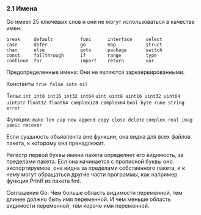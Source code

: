 ### 2.1 Имена

Go имеет 25 ключевых слов и они не могут использоваться в качестве имен.

```
break     default          func      interface     select
case      defer            go        map           struct
chan      else             goto      package       switch
const     fallthrough      if        range         type
continue  for              import    return        var
```

Предопределенные имена:
Они не являются зарезервированными.

Константы ```true false iota nil```

Типы:     ```int int8 int16 int32 int64```
          ```uint uint8 uint16 uint32 uint64 uintptr```
          ```float32 float64 complex128 complex64```
          ```bool byte rune string error```

Функции:  ```make len cap new append copy close delete```
          ```complex real imag panic recover```

Если сущьность объявленпа вне функции, она видна для всех файлов пакета,
к которому она пренадлежит.

Регистр первой буквы имени пакета определяет его видимость, за пределами пакета.
Есл она начинается с прописной буквы оно экспортируемое,
она видна за пределами собственного пакета, и к нему могут обращаться другие части программы,
как например функция Printf из пакета fmt.

Соглашения Go:
Чем больше область видимости переменной, тем длинее должно быть имя переменной.
И чем меньше область видимости переменной, тем короче имя переменной.


